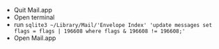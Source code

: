 * Quit Mail.app
* Open terminal
* run `sqlite3 ~/Library/Mail/'Envelope Index' 'update messages set flags = flags | 196608 where flags & 196608 != 196608;'`
* Open Mail.app